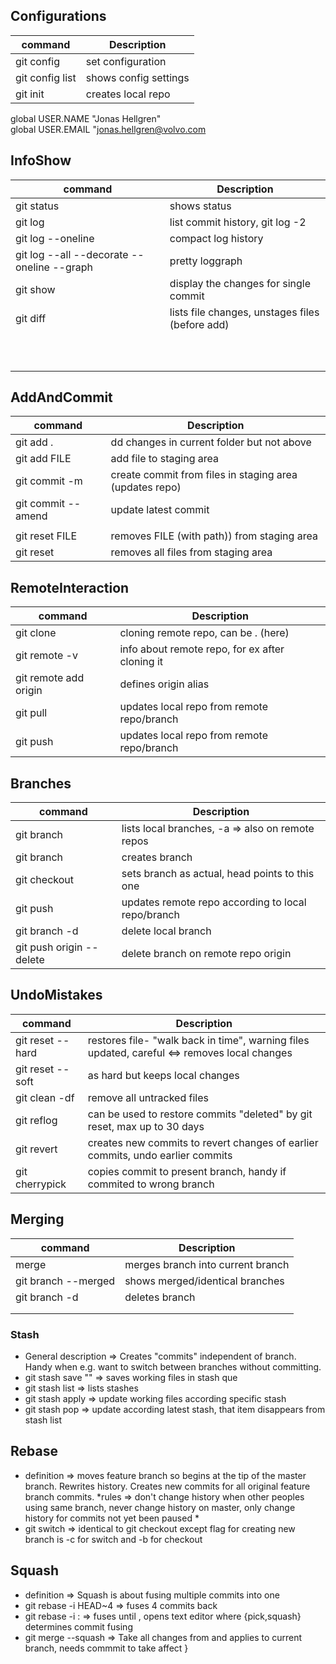 
## Configurations 

| command | Description           |
|---------|-----------------------|
|git config| set configuration     |
|git config list| shows config settings |
|git init | creates local repo    |

global USER.NAME "Jonas Hellgren"<br/>global USER.EMAIL "jonas.hellgren@volvo.com

## InfoShow

| command | Description   |
|---------|---------------------------------------------|
|git status | shows status  |
|  git log   | list commit history, git log -2   |
|  git log --oneline | compact log history|
| git log --all --decorate --oneline --graph| pretty loggraph   | |
| git show <hash>   | display the changes for single commit   |  |
|git diff|lists file changes, unstages files (before add)|
|||
|||
|||
|||
|||
|||
|||
|||
|||
|||


## AddAndCommit

|command  | Description   |
|-------------------------|---------------------------------------------|
| git add .| dd changes in current folder but not above<br/>|
| git add FILE  |add file to staging area|
| git commit -m <message> |create commit from files in staging area (updates repo)|
| git commit --amend   |update latest commit|
|||
| git reset FILE| removes FILE (with path)) from staging area |
| git reset| removes all files from staging area|

## RemoteInteraction

|command | Description   |
|----------------------------------|-------------------------------------------------------|
| git clone <url> <where to clone> | cloning remote repo, <where to clone> can be . (here) |
| git remote -v| info about remote repo, for ex after cloning it  |
| git remote add origin <url> | defines origin alias|
| git pull <repoalias> <branch>|updates local repo from remote repo/branch|
| git push <repoalias> <branch>| updates local repo from remote repo/branch   |


## Branches
|command | Description   |
|---------|------------------------------|
|git branch | lists local branches, -a => also on remote repos |
|git branch <name>|creates branch <name>|
|git checkout <name>| sets branch <name> as actual, head points to this one |
|git push <repoalias> <branch> |updates remote repo according to local repo/branch |
| git branch -d <name>|delete local branch <name>   |
|git push origin --delete <name>|delete branch <name> on remote repo origin |

## UndoMistakes
|command| Description  |
|-----------------------|----------------------------------------------------------------------------------------------|
|git reset --hard <hashofoldcommit>| restores file- "walk back in time", warning files updated, careful <=> removes local changes |
|git reset --soft <hashofoldcommit>| as hard but keeps local changes   |
|git clean -df |   remove all untracked files   |
| git reflog   |can be used to restore commits "deleted" by git reset, max up to 30 days  |
|  git revert <hashofcommit> |creates new commits to revert changes of earlier commits, undo earlier commits   |
|git cherrypick <hashofcommit> | copies <hashofcommit> commit to present branch, handy if commited to wrong branch|


## Merging
|command   | Description   |
|----------------|---------------------------------------------|
| merge <branch> | merges branch <name> into current branch |
| git  branch --merged |  shows merged/identical branches  |
| git  branch -d <name> |  deletes branch |
| ||
| ||

### Stash 
* General description => Creates "commits" independent of branch. Handy when e.g. want to switch between branches without committing.
* git stash save "<message>" =>  saves working files in stash que
* git stash list => lists stashes
* git stash apply <iteminstashlist>  => update working files according specific stash
* git stash pop   => update according latest stash, that item disappears from stash list


## Rebase
* definition => moves feature branch so begins at the tip of the master branch. Rewrites history. Creates new commits for all original feature branch commits. *rules =>  don't change history when other peoples using same branch, never change history on master, only change history for commits not yet been paused * 
* git switch <branch-name> => identical to git checkout except flag for creating new branch is -c for switch and -b for checkout
 
## Squash 
* definition => Squash is about fusing multiple commits into one
* git rebase -i HEAD~4  => fuses 4 commits back
* git rebase -i :<commit-hash>  => fuses until <commit-hash>, opens text editor where {pick,squash} determines commit fusing
* git merge --squash <branch-name>  => Take all changes from <branch-name> and applies to current branch, needs commmit to take affect
}